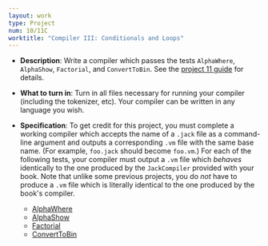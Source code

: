 ```yaml
---
layout: work
type: Project
num: 10/11C
worktitle: "Compiler III: Conditionals and Loops"
---
```


* **Description**: Write a compiler which passes the tests
  `AlphaWhere`, `AlphaShow`, `Factorial`, and `ConvertToBin`.  See the
  [project 11 guide](11-guide.html) for details.

* **What to turn in**: Turn in all files necessary for running your
  compiler (including the tokenizer, etc).  Your compiler can be
  written in any language you wish.

* **Specification**: To get credit for this project, you must complete
  a working compiler which accepts the name of a `.jack` file as a
  command-line argument and outputs a corresponding `.vm` file with
  the same base name. (For example, `foo.jack` should become
  `foo.vm`.)  For each of the following tests, your compiler must
  output a `.vm` file which *behaves* identically to the one produced
  by the `JackCompiler` provided with your book.  Note that unlike
  some previous projects, you do *not* have to produce a `.vm` file
  which is literally identical to the one produced by the book's
  compiler.

    - [AlphaWhere](11-guide.html#AlphaWhere)
    - [AlphaShow](11-guide.html#AlphaShow)
    - [Factorial](11-guide.html#Factorial)
    - [ConvertToBin](11-guide.html#ConvertToBin)
